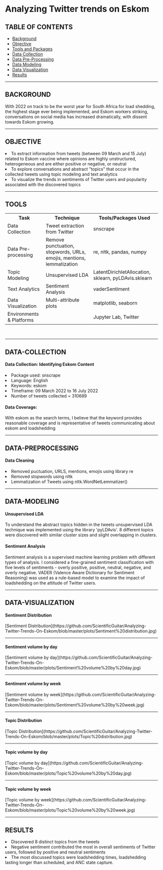 # Analyzing Twitter trends on Eskom

## TABLE OF CONTENTS

* [Background](#background)
* [Objective](#objective)
* [Tools and Packages](#tools)
* [Data Collection](#data-collection)
* [Data Pre-Processing](#data-preprocessing)
* [Data Modeling](#data-modeling)
* [Data Visualization](#data-visualization)
* [Results](#results)


<hr>

## BACKGROUND 
With 2022 on track to be the worst year for South Africa for load shedding, the highest stage ever being implemented, and Eskom workers striking, conversations on social media has increased dramatically, with dissent towards Eskom growing.

<hr>

## OBJECTIVE 
<li>To extract information from tweets (between 09 March and 15 July) related to Eskom vaccine where opinions are highly unstructured, heterogeneous and are either positive or negative, or neutral</li>
<li>To explore conversations and abstract "topics" that occur in the collected tweets using topic modeling and text analytics</li> 
<li>To visualize the trends in sentiments of Twitter users and popularity associated with the discovered topics</li> 

<hr> 

## TOOLS

<table style="width:100%">
  <tr>
    <th>Task</th>
    <th>Technique</th> 
    <th>Tools/Packages Used</th>
  </tr>
  <tr>
    <td>Data Collection</td>
    <td>Tweet extraction from Twitter</td> 
    <td>snscrape</td>
  </tr>
  <tr>
    <td>Data Pre-processing</td>
    <td>Remove punctuation, stopwords, URLs, emojis, mentions, lemmatization</td> 
    <td>re, nltk, pandas, numpy</td>
  </tr>
  <tr>
    <td>Topic Modeling</td>
    <td>Unsupervised LDA</td> 
    <td>LatentDirichletAllocation, sklearn, pyLDAvis.sklearn</td>
  </tr>
  <tr>
    <td>Text Analytics</td>
    <td>Sentiment Analysis</td> 
    <td>vaderSentiment</td>
  </tr>
  <tr>
    <td>Data Visualization</td>
    <td>Multi-attribute plots</td> 
    <td>matplotlib, seaborn</td>
  </tr>
  <tr>
    <td>Environments &amp Platforms</td>
    <td></td> 
    <td>Jupyter Lab, Twitter</td>
  </tr>
</table><br>

<hr>

## DATA-COLLECTION 

<h4>Data Collection: Identifying Eskom Content</h4>

<li>Package used: snscrape</li>
<li>Language: English</li>
<li>Keywords: eskom</li>
<li>Timeframe: 09 March 2022 to 16 July 2022</li>
<li>Number of tweets collected = 310689</li>

<h4>Data Coverage:</h4>
With eskom as the search terms, I believe that the keyword provides reasonable coverage and is representative of tweets communicating about eskom and loadshedding <br>

<hr>

## DATA-PREPROCESSING

<h4>Data Cleaning</h4> 

<li>Removed puctuation, URLS, mentions, emojis using library re</li> 
<li>Removed stopwords using nltk</li> 
<li>Lemmatization of Tweets using nltk.WordNetLemmatizer()</li>

<hr>

## DATA-MODELING

<h4>Unsupervised LDA</h4>
To understand the abstract topics hidden in the tweets unsupervised LDA technique was implemented using the library 'pyLDAvis'. 8 different topics were discovered with similar cluster sizes and slight overlapping in clusters.
<h4>Sentiment Analysis</h4>
Sentiment analysis is a supervised machine learning problem with different types of analysis. I considered a fine-grained sentiment classification with five levels of sentiments - overly positive, positive, neutral, negative, and overly negative. VADER (Valence Aware Dictionary for Sentiment Reasoning) was used as a rule-based model to examine the impact of loadshedding on the attitude of Twitter users. 

<hr>

## DATA-VISUALIZATION 

<h4>Sentiment Distribution</h4>
[Sentiment Distribution](https://github.com/ScientificGuitar/Analyzing-Twitter-Trends-On-Eskom/blob/master/plots/Sentiment%20distribution.jpg)
<hr>

<h4>Sentiment volume by day</h4>
[Sentiment volume by day](https://github.com/ScientificGuitar/Analyzing-Twitter-Trends-On-Eskom/blob/master/plots/Sentiment%20volume%20by%20day.jpg)
<hr>

<h4>Sentiment volume by week</h4>
[Sentiment volume by week](https://github.com/ScientificGuitar/Analyzing-Twitter-Trends-On-Eskom/blob/master/plots/Sentiment%20volume%20by%20week.jpg)
<hr>

<h4>Topic Distribution</h4>
[Topic Distribution](https://github.com/ScientificGuitar/Analyzing-Twitter-Trends-On-Eskom/blob/master/plots/Topic%20distribution.jpg)
<hr>

<h4>Topic volume by day</h4>
[Topic volume by day](https://github.com/ScientificGuitar/Analyzing-Twitter-Trends-On-Eskom/blob/master/plots/Topic%20volume%20by%20day.jpg)
<hr>

<h4>Topic volume by week</h4>
[Topic volume by week](https://github.com/ScientificGuitar/Analyzing-Twitter-Trends-On-Eskom/blob/master/plots/Topic%20volume%20by%20week.jpg)
<hr>

## RESULTS 
<li> Discovered 8 distinct topics from the tweets</li>
<li>Negative sentiment contributed the most in overall sentiments of Twitter users, followed by positive and neutral sentiments</li>
<li>The most discussed topics were loadshedding times, loadshedding lasting longer than scheduled, and ANC state capture.</li>